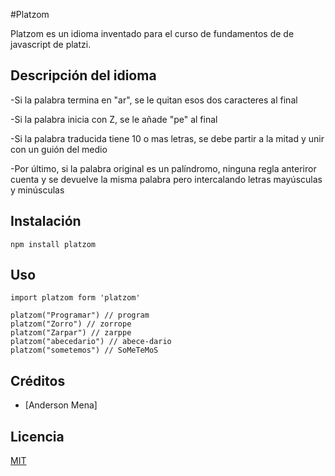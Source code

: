 #Platzom

Platzom es un idioma inventado para el curso de fundamentos de de javascript de platzi.

## Descripción del idioma

-Si la palabra termina en "ar", se le quitan esos dos caracteres al final

-Si la palabra inicia con Z, se le añade "pe" al final

-Si la palabra traducida tiene 10 o mas letras, se debe partir a la mitad y unir con un guión del medio

-Por último, si la palabra original es un palíndromo, ninguna regla anteriror cuenta y se devuelve la misma palabra pero intercalando letras mayúsculas y minúsculas

## Instalación



```
npm install platzom
```

## Uso

```
import platzom form 'platzom'

platzom("Programar") // program
platzom("Zorro") // zorrope
platzom("Zarpar") // zarppe
platzom("abecedario") // abece-dario
platzom("sometemos") // SoMeTeMoS
```

## Créditos
- [Anderson Mena]

## Licencia

[MIT](https://opensource.org/licenses/MIT)

